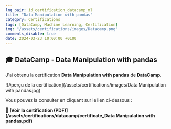 ```yaml
---
lng_pair: id_certification_datacamp_ml
title: "Data Manipulation with pandas"
category: Certifications
tags: [DataCamp, Machine Learning, Certification]
img: "/assets/certifications/images/Datacamp.png"
comments_disable: true
date: 2024-03-23 10:00:00 +0100
---
```


## 🎓 DataCamp - Data Manipulation with pandas

J'ai obtenu la certification **Data Manipulation with pandas** de **DataCamp**.

![Aperçu de la certification](/assets/certifications/images/Data Manipulation with pandas.jpg)  

Vous pouvez la consulter en cliquant sur le lien ci-dessous :

📜 **[Voir la certification (PDF)](/assets/certifications/datacamp/certificate_Data Manipulation with pandas.pdf)** 
